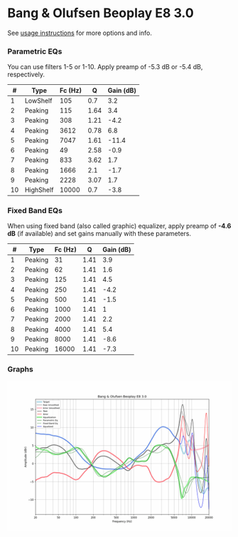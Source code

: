 # Bang & Olufsen Beoplay E8 3.0
See [usage instructions](https://github.com/jaakkopasanen/AutoEq#usage) for more options and info.

### Parametric EQs
You can use filters 1-5 or 1-10. Apply preamp of -5.3 dB or -5.4 dB, respectively.

|   # | Type      |   Fc (Hz) |    Q |   Gain (dB) |
|-----|-----------|-----------|------|-------------|
|   1 | LowShelf  |       105 | 0.7  |         3.2 |
|   2 | Peaking   |       115 | 1.64 |         3.4 |
|   3 | Peaking   |       308 | 1.21 |        -4.2 |
|   4 | Peaking   |      3612 | 0.78 |         6.8 |
|   5 | Peaking   |      7047 | 1.61 |       -11.4 |
|   6 | Peaking   |        49 | 2.58 |        -0.9 |
|   7 | Peaking   |       833 | 3.62 |         1.7 |
|   8 | Peaking   |      1666 | 2.1  |        -1.7 |
|   9 | Peaking   |      2228 | 3.07 |         1.7 |
|  10 | HighShelf |     10000 | 0.7  |        -3.8 |

### Fixed Band EQs
When using fixed band (also called graphic) equalizer, apply preamp of **-4.6 dB** (if available) and set gains manually with these parameters.

|   # | Type    |   Fc (Hz) |    Q |   Gain (dB) |
|-----|---------|-----------|------|-------------|
|   1 | Peaking |        31 | 1.41 |         3.9 |
|   2 | Peaking |        62 | 1.41 |         1.6 |
|   3 | Peaking |       125 | 1.41 |         4.5 |
|   4 | Peaking |       250 | 1.41 |        -4.2 |
|   5 | Peaking |       500 | 1.41 |        -1.5 |
|   6 | Peaking |      1000 | 1.41 |         1   |
|   7 | Peaking |      2000 | 1.41 |         2.2 |
|   8 | Peaking |      4000 | 1.41 |         5.4 |
|   9 | Peaking |      8000 | 1.41 |        -8.6 |
|  10 | Peaking |     16000 | 1.41 |        -7.3 |

### Graphs
![](./Bang%20&%20Olufsen%20Beoplay%20E8%203.0.png)
